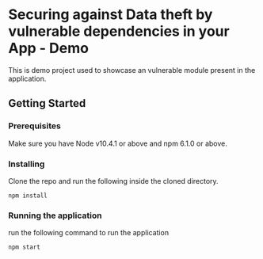 # Securing against Data theft by vulnerable dependencies in your App - Demo

This is demo project used to showcase an vulnerable module present in the application. 

## Getting Started

### Prerequisites

Make sure you have Node v10.4.1 or above and npm 6.1.0 or above.

### Installing

Clone the repo and run the following inside the cloned directory.

```
npm install
```

### Running the application 

run the following command to run the application 

```
npm start
```

